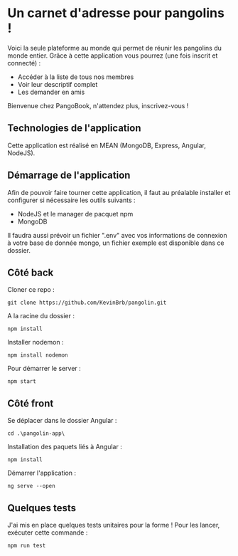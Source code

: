 # Un carnet d'adresse pour pangolins !

Voici la seule plateforme au monde qui permet de réunir les pangolins du monde entier.
Grâce à cette application vous pourrez (une fois inscrit et connecté) : 

* Accéder à la liste de tous nos membres
* Voir leur descriptif complet
* Les demander en amis

Bienvenue chez PangoBook, n'attendez plus, inscrivez-vous !

## Technologies de l'application

Cette application est réalisé en MEAN (MongoDB, Express, Angular, NodeJS).

## Démarrage de l'application

Afin de pouvoir faire tourner cette application, il faut au préalable installer et configurer si nécessaire les outils suivants : 

* NodeJS et le manager de pacquet npm
* MongoDB

Il faudra aussi prévoir un fichier ".env" avec vos informations de connexion à votre base de donnée mongo, un fichier exemple est disponible dans ce dossier.

## Côté back

Cloner ce repo : 

```shell
git clone https://github.com/KevinBrb/pangolin.git
```

A la racine du dossier : 

```shell
npm install
```

Installer nodemon : 

```shell
npm install nodemon
```

Pour démarrer le server :

```shell
npm start
```

## Côté front

Se déplacer dans le dossier Angular :

```shell
cd .\pangolin-app\
```

Installation des paquets liés à Angular :

```shell
npm install
```

Démarrer l'application :

```shell
ng serve --open
```

## Quelques tests

J'ai mis en place quelques tests unitaires pour la forme ! Pour les lancer, exécuter cette commande :

```shell
npm run test
```